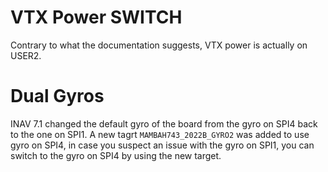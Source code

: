 # VTX Power SWITCH

Contrary to what the documentation suggests, VTX power is actually on USER2.

# Dual Gyros

INAV 7.1 changed the default gyro of the board from the gyro on SPI4 back to the one on SPI1. A new tagrt ```MAMBAH743_2022B_GYRO2``` was added to use gyro on SPI4, in case you suspect an issue with the gyro on SPI1, you can switch to the gyro on SPI4 by using the new target.


